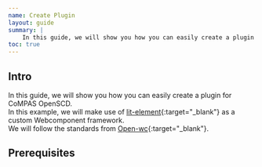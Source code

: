 ```yaml
---
name: Create Plugin
layout: guide
summary: | 
    In this guide, we will show you how you can easily create a plugin for CoMPAS OpenSCD.
toc: true
---
```


## Intro
In this guide, we will show you how you can easily create a plugin for CoMPAS OpenSCD.
\
In this example, we will make use of [lit-element](https://www.lit.dev){:target="_blank"} as a custom Webcomponent framework.
\
We will follow the standards from [Open-wc](https://open-wc.org){:target="_blank"}.


## Prerequisites
